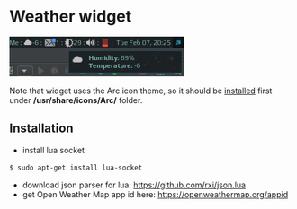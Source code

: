 # Weather widget

![Weather Widget](./weather-widget.png)

Note that widget uses the Arc icon theme, so it should be [installed](https://github.com/horst3180/arc-icon-theme#installation) first under **/usr/share/icons/Arc/** folder.

## Installation

 - install lua socket
```bash
$ sudo apt-get install lua-socket
```

 - download json parser for lua: https://github.com/rxi/json.lua
 - get Open Weather Map app id here: https://openweathermap.org/appid
